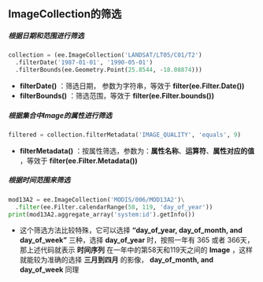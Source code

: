## ImageCollection的筛选

##### 根据日期和范围进行筛选

```python
collection = (ee.ImageCollection('LANDSAT/LT05/C01/T2')
  .filterDate('1987-01-01', '1990-05-01')
  .filterBounds(ee.Geometry.Point(25.8544, -18.08874)))
```

- **filterDate()** ：筛选日期， 参数为字符串，等效于 **filter(ee.Filter.Date())** 
- **filterBounds()** ：筛选范围，等效于 **filter(ee.Filter.bounds())** 

##### 根据集合中Image的属性进行筛选

```python
filtered = collection.filterMetadata('IMAGE_QUALITY', 'equals', 9)
```

- **filterMetadata()** ：按属性筛选，参数为：**属性名称**、**运算符**、**属性对应的值** ，等效于 **filter(ee.Filter.Metadata())** 

##### 根据时间范围来筛选

```python
mod13A2 = ee.ImageCollection('MODIS/006/MOD13A2')\
  .filter(ee.Filter.calendarRange(58, 119, 'day_of_year'))
print(mod13A2.aggregate_array('system:id').getInfo())
```

- 这个筛选方法比较特殊，它可以选择 **“day_of_year, day_of_month, and day_of_week”** 三种，选择 **day_of_year** 时，按照一年有 365 或者 366天，那上述代码就表示 **时间序列** 在一年中的第58天和119天之间的 **Image** ，这样就能较为准确的选择 **三月到四月** 的影像， **day_of_month, and day_of_week** 同理

